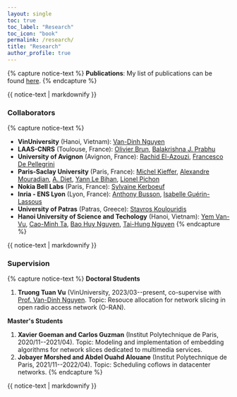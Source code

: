```yaml
---
layout: single
toc: true
toc_label: "Research"
toc_icon: "book"
permalink: /research/
title: "Research"
author_profile: true
---
```



<!-- ### Research interests
{% capture notice-text %}
* Management of coflows in datacenters: scheduling and resource allocation
* Network slicing in 5G and beyond 
* Network function virtualization and softwared defined networking
* Opimisation of resource allocation and provisioning
* Quality of multimedia services, *e.g.*, adaptive video streaming
* Modeling of integer linear program (ILP) and design of heuristics for network optimization problems
{% endcapture %}

<div class="notice--success">
  {{ notice-text | markdownify }}
</div> -->

{% capture notice-text %}
**Publications**: My list of publications can be found [here](https://luuquangtrung.github.io/publications/).
{% endcapture %}

<div class="notice--warning">
  {{ notice-text | markdownify }}
</div>

### Collaborators
{% capture notice-text %}
* **VinUniversity** (Hanoi, Vietnam): [Van-Dinh Nguyen](https://vinuni.edu.vn/people/nguyen-van-dinh-phd/)
* **LAAS-CNRS** (Toulouse, France): [Olivier Brun](https://homepages.laas.fr/brun/), [Balakrishna J. Prabhu](https://homepages.laas.fr/bala/)
* **University of Avignon** (Avignon, France): [‪Rachid El-Azouzi‬](http://scholar.google.com/citations?user=Tvto5qkAAAAJ&hl=en), [Francesco De Pellegrini](https://scholar.google.com/citations?user=EYyOnEkAAAAJ&hl=en)
* **Paris-Saclay University** (Paris, France): [Michel Kieffer](https://l2s.centralesupelec.fr/u/kieffer-michel), [Alexandre Mouradian](https://scholar.google.com/citations?hl=fr&user=ADWSU9YAAAAJ&view_op=list_works&sortby=pubdate), [A. Diet](https://cv.archives-ouvertes.fr/antoine-diet), [Yann Le Bihan](http://lgep.geeps.centralesupelec.fr/index.php?page=yann-le-bihan), [Lionel Pichon](http://lgep.geeps.centralesupelec.fr/index.php?page=lionel-pichon)
* **Nokia Bell Labs** (Paris, France): [Sylvaine Kerboeuf](https://www.researchgate.net/profile/Sylvaine-Kerboeuf)
* **Inria - ENS Lyon** (Lyon, France): [Anthony Busson](http://www.anthonybusson.fr/), [Isabelle Guérin-Lassous](http://perso.ens-lyon.fr/isabelle.guerin-lassous/)
* **University of Patras** (Patras, Greece): [Stavros Koulouridis](http://www.ece.upatras.gr/index.php/en/ece-faculty/koulouridis-stavros.html)
* **Hanoi University of Science and Techology** (Hanoi, Vietnam): [Yem Van-Vu](https://www.researchgate.net/profile/Yem-Vu), [Cao-Minh Ta](https://www.gel.usherbrooke.ca/e-TESC/?page_id=202), [Bao Huy Nguyen](https://scholar.google.com/citations?user=BKJabJsAAAAJ&hl=en), [Tai-Hung Nguyen](https://set.hust.edu.vn/nguyen-tai-hung)
{% endcapture %}

<div class="notice--success">
  {{ notice-text | markdownify }}
</div>

### Supervision
{% capture notice-text %}
**Doctoral Students**
1. **Truong Tuan Vu** (VinUniversity, 2023/03--present, co-supervise with [Prof. Van-Dinh Nguyen](https://vinuni.edu.vn/people/nguyen-van-dinh-phd/). Topic: Resouce allocation for network slicing in open radio access network (O-RAN).

**Master's Students**
1. **Xavier Goeman and Carlos Guzman** (Institut Polytechnique de Paris, 2020/11--2021/04). Topic: Modeling and implementation of embedding algorithms for network slices dedicated to multimedia services. 
1. **Jobayer Morshed and Abdel Ouahd Alouane** (Institut Polytechnique de Paris, 2021/11--2022/04). Topic: Scheduling coflows in datacenter networks.
{% endcapture %}

<div class="notice--success">
  {{ notice-text | markdownify }}
</div>
